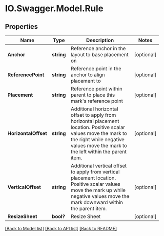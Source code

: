 # IO.Swagger.Model.Rule
## Properties

Name | Type | Description | Notes
------------ | ------------- | ------------- | -------------
**Anchor** | **string** | Reference anchor in the layout to base placement on | [optional] 
**ReferencePoint** | **string** | Reference point in the anchor to align placement to | [optional] 
**Placement** | **string** | Reference point within parent to place this mark&#x27;s reference point | [optional] 
**HorizontalOffset** | **string** | Additional horizontal offset to apply from horizontal placement location.  Positive scalar values move the mark to the right while negative values move the mark to the left within the parent item. | [optional] 
**VerticalOffset** | **string** | Additional vertical offset to apply from vertical placement location.  Positive scalar values move the mark up while negative values move the mark downward within the parent item. | [optional] 
**ResizeSheet** | **bool?** | Resize Sheet | [optional] 

[[Back to Model list]](../README.md#documentation-for-models) [[Back to API list]](../README.md#documentation-for-api-endpoints) [[Back to README]](../README.md)

